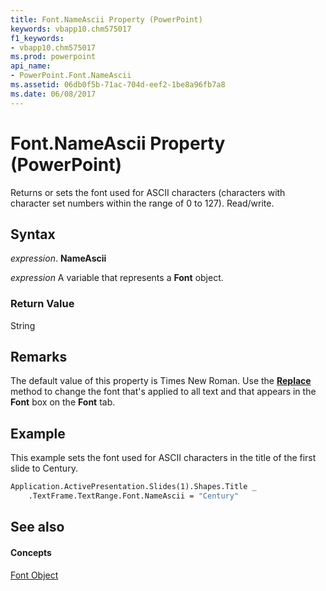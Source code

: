 ```yaml
---
title: Font.NameAscii Property (PowerPoint)
keywords: vbapp10.chm575017
f1_keywords:
- vbapp10.chm575017
ms.prod: powerpoint
api_name:
- PowerPoint.Font.NameAscii
ms.assetid: 06db0f5b-71ac-704d-eef2-1be8a96fb7a8
ms.date: 06/08/2017
---
```



# Font.NameAscii Property (PowerPoint)

Returns or sets the font used for ASCII characters (characters with character set numbers within the range of 0 to 127). Read/write.


## Syntax

 _expression_. **NameAscii**

 _expression_ A variable that represents a **Font** object.


### Return Value

String


## Remarks

The default value of this property is Times New Roman. Use the  **[Replace](PowerPoint.Fonts.Replace.md)** method to change the font that's applied to all text and that appears in the **Font** box on the **Font** tab.


## Example

This example sets the font used for ASCII characters in the title of the first slide to Century.


```vb
Application.ActivePresentation.Slides(1).Shapes.Title _
    .TextFrame.TextRange.Font.NameAscii = "Century"
```


## See also


#### Concepts


[Font Object](PowerPoint.Font.md)

